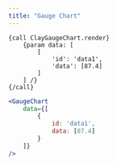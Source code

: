 ```yaml
---
title: "Gauge Chart"
---
```


<article id="1">

<clay-chart component="GaugeChart"
	props='{"data": [{"id": "data1", "data": [87.4]}]}'></clay-chart>

```soy
{call ClayGaugeChart.render}
	{param data: [
		[
			'id': 'data1',
			'data': [87.4]
		]
	] /}
{/call}
```
```jsx
<GaugeChart
	data={[
		{
			id: 'data1',
			data: [87.4]
		}
	]}
/>
```

</article>
